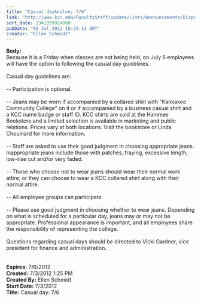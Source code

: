 ```yaml
---
title: "Casual day&colon; 7/6"
link: "http://www.kcc.edu/FacultyStaff/update/Lists/Announcements/DispForm.aspx?ID=752"
sort_date: 1341339914000
pubDate: "03 Jul 2012 18:25:14 GMT"
creator: "Ellen Schmidt"
---
```


<div><b>Body:</b> <div class=ExternalClassBF5DEF7D9ECE4E11806F9D2DFFD9D2B2><div>
<div>Because it is a Friday when classes are not being held, on July 6 employees will have the option to following the casual day guidelines.</div></div>
<div> </div>
<div>Casual day guidelines are: </div>
<div> </div>
<div>-- Participation is optional. </div>
<div> </div>
<div>-- Jeans may be worn if accompanied by a collared shirt with &quot;Kankakee Community College&quot; on it or if accompanied by a business casual shirt and a KCC name badge or staff ID. KCC shirts are sold at the Hammes Bookstore and a limited selection is available in marketing and public relations. Prices vary at both locations. Visit the bookstore or Linda Chouinard for more information. </div>
<div> </div>
<div>-- Staff are asked to use their good judgment in choosing appropriate jeans. Inappropriate jeans include those with patches, fraying, excessive length, low-rise cut and/or very faded. </div>
<div> </div>
<div>-- Those who choose not to wear jeans should wear their normal work attire; or they can choose to wear a KCC collared shirt along with their normal attire. </div>
<div> </div>
<div>-- All employee groups can participate. </div>
<div> </div>
<div>-- Please use good judgment in choosing whether to wear jeans. Depending on what is scheduled for a particular day, jeans may or may not be appropriate. Professional appearance is important, and all employees share the responsibility of representing the college. </div>
<div> </div>
<div>Questions regarding casual days should be directed to Vicki Gardner, vice president for finance and administration.</div>
<div> </div>
<div> </div></div></div>
<div><b>Expires:</b> 7/6/2012</div>
<div><b>Created:</b> 7/3/2012 1:25 PM</div>
<div><b>Created By:</b> Ellen Schmidt</div>
<div><b>Start Date:</b> 7/3/2012</div>
<div><b>Title:</b> Casual day: 7/6</div>
